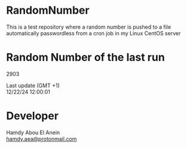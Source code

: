 # RandomNumber    
This is a test repository where a random number is pushed to a file automatically passwordless from a cron job in my Linux CentOS server    
# Random Number of the last run   
2903
      
Last update (GMT +1)    
12/22/24 12:00:01
# Developer    
Hamdy Abou El Anein   
hamdy.aea@protonmail.com
